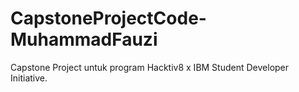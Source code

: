 # CapstoneProjectCode-MuhammadFauzi
Capstone Project untuk program Hacktiv8 x IBM Student Developer Initiative. 

